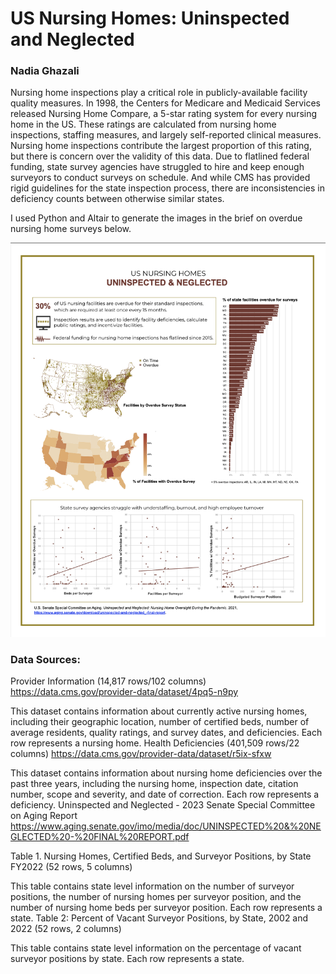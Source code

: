 # US Nursing Homes: Uninspected and Neglected 
### Nadia Ghazali 

Nursing home inspections play a critical role in publicly-available facility quality measures. In 1998, the Centers for Medicare and Medicaid Services released Nursing Home Compare, a 5-star rating system for every nursing home in the US. These ratings are calculated from nursing home inspections, staffing measures, and largely self-reported clinical measures. Nursing home inspections contribute the largest proportion of this rating, but there is concern over the validity of this data. Due to flatlined federal funding, state survey agencies have struggled to hire and keep enough surveyors to conduct surveys on schedule. And while CMS has provided rigid guidelines for the state inspection process, there are inconsistencies in deficiency counts between otherwise similar states.

I used Python and Altair to generate the images in the brief on overdue nursing home surveys below.

![](images/visualization_screenshot.png)

### Data Sources: 

Provider Information (14,817 rows/102 columns) https://data.cms.gov/provider-data/dataset/4pq5-n9py

This dataset contains information about currently active nursing homes, including their geographic location, number of certified beds, number of average residents, quality ratings, and survey dates, and deficiencies. Each row represents a nursing home.
Health Deficiencies (401,509 rows/22 columns) https://data.cms.gov/provider-data/dataset/r5ix-sfxw

This dataset contains information about nursing home deficiencies over the past three years, including the nursing home, inspection date, citation number, scope and severity, and date of correction. Each row represents a deficiency.
Uninspected and Neglected - 2023 Senate Special Committee on Aging Report https://www.aging.senate.gov/imo/media/doc/UNINSPECTED%20&%20NEGLECTED%20-%20FINAL%20REPORT.pdf

Table 1. Nursing Homes, Certified Beds, and Surveyor Positions, by State FY2022 (52 rows, 5 columns)

This table contains state level information on the number of surveyor positions, the number of nursing homes per surveyor position, and the number of nursing home beds per surveyor position. Each row represents a state.
Table 2: Percent of Vacant Surveyor Positions, by State, 2002 and 2022 (52 rows, 2 columns)

This table contains state level information on the percentage of vacant surveyor positions by state. Each row represents a state.
